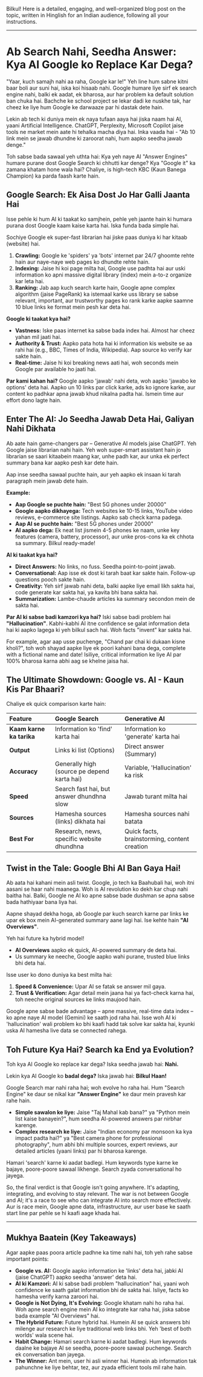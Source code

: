 Bilkul! Here is a detailed, engaging, and well-organized blog post on the topic, written in Hinglish for an Indian audience, following all your instructions.

---

# Ab Search Nahi, Seedha Answer: Kya AI Google ko Replace Kar Dega?

"Yaar, kuch samajh nahi aa raha, Google kar le!" Yeh line hum sabne kitni baar boli aur suni hai, iska koi hisaab nahi. Google humare liye sirf ek search engine nahi, balki ek aadat, ek bharosa, aur har problem ka default solution ban chuka hai. Bachche ke school project se lekar dadi ke nuskhe tak, har cheez ke liye hum Google ke darwaaze par hi dastak dete hain.

Lekin ab tech ki duniya mein ek naya tufaan aaya hai jiska naam hai AI, yaani Artificial Intelligence. ChatGPT, Perplexity, Microsoft Copilot jaise tools ne market mein aate hi tehalka macha diya hai. Inka vaada hai - "Ab 10 link mein se jawab dhundne ki zaroorat nahi, hum aapko seedha jawab denge."

Toh sabse bada sawaal yeh uthta hai: Kya yeh naye AI "Answer Engines" humare purane dost Google Search ki chhutti kar denge? Kya "Google it" ka zamana khatam hone wala hai? Chaliye, is high-tech KBC (Kaun Banega Champion) ka parda faash karte hain.

## Google Search: Ek Aisa Dost Jo Har Galli Jaanta Hai

Isse pehle ki hum AI ki taakat ko samjhein, pehle yeh jaante hain ki humara purana dost Google kaam kaise karta hai. Iska funda bada simple hai.

Sochiye Google ek super-fast librarian hai jiske paas duniya ki har kitaab (website) hai.
1.  **Crawling:** Google ke 'spiders' ya 'bots' internet par 24/7 ghoomte rehte hain aur naye-naye web pages ko dhundte rehte hain.
2.  **Indexing:** Jaise hi koi page milta hai, Google use padhta hai aur uski information ko apni massive digital library (index) mein a-to-z organize kar leta hai.
3.  **Ranking:** Jab aap kuch search karte hain, Google apne complex algorithm (jaise PageRank) ka istemaal karke uss library se sabse relevant, important, aur trustworthy pages ko rank karke aapke saamne 10 blue links ke format mein pesh kar deta hai.

**Google ki taakat kya hai?**
- **Vastness:** Iske paas internet ka sabse bada index hai. Almost har cheez yahan mil jaati hai.
- **Authority & Trust:** Aapko pata hota hai ki information kis website se aa rahi hai (e.g., BBC, Times of India, Wikipedia). Aap source ko verify kar sakte hain.
- **Real-time:** Jaise hi koi breaking news aati hai, woh seconds mein Google par available ho jaati hai.

**Par kami kahan hai?**
Google aapko 'jawab' nahi deta, woh aapko 'jawabo ke options' deta hai. Aapko un 10 links par click karke, ads ko ignore karke, aur content ko padhkar apna jawab khud nikalna padta hai. Ismein time aur effort dono lagte hain.

## Enter The AI: Jo Seedha Jawab Deta Hai, Galiyan Nahi Dikhata

Ab aate hain game-changers par – Generative AI models jaise ChatGPT. Yeh Google jaise librarian nahi hain. Yeh woh super-smart assistant hain jo librarian se saari kitaabein maang kar, unhe padh kar, aur unka ek perfect summary bana kar aapko pesh kar dete hain.

Aap inse seedha sawaal puchte hain, aur yeh aapko ek insaan ki tarah paragraph mein jawab dete hain.

**Example:**
- **Aap Google se puchte hain:** "Best 5G phones under 20000"
- **Google aapko dikhayega:** Tech websites ke 10-15 links, YouTube video reviews, e-commerce site listings. Aapko sab check karna padega.
- **Aap AI se puchte hain:** "Best 5G phones under 20000"
- **AI aapko dega:** Ek neat list jismein 4-5 phones ke naam, unke key features (camera, battery, processor), aur unke pros-cons ka ek chhota sa summary. Bilkul ready-made!

**AI ki taakat kya hai?**
- **Direct Answers:** No links, no fuss. Seedha point-to-point jawab.
- **Conversational:** Aap isse ek dost ki tarah baat kar sakte hain. Follow-up questions pooch sakte hain.
- **Creativity:** Yeh sirf jawab nahi deta, balki aapke liye email likh sakta hai, code generate kar sakta hai, ya kavita bhi bana sakta hai.
- **Summarization:** Lambe-chaude articles ka summary secondon mein de sakta hai.

**Par AI ki sabse badi kamzori kya hai?**
Iski sabse badi problem hai **"Hallucination"**. Kabhi-kabhi AI itne confidence se galat information deta hai ki aapko lagega ki yeh bilkul sach hai. Woh facts "invent" kar sakta hai.

For example, agar aap usse puchenge, "Chand par chai ki dukaan kisne kholi?", toh woh shayad aapke liye ek poori kahani bana dega, complete with a fictional name and date! Isiliye, critical information ke liye AI par 100% bharosa karna abhi aag se khelne jaisa hai.

## The Ultimate Showdown: Google vs. AI - Kaun Kis Par Bhaari?

Chaliye ek quick comparison karte hain:

| Feature | Google Search | Generative AI |
| :--- | :--- | :--- |
| **Kaam karne ka tarika** | Information ko 'find' karta hai | Information ko 'generate' karta hai |
| **Output** | Links ki list (Options) | Direct answer (Summary) |
| **Accuracy** | Generally high (source pe depend karta hai) | Variable, 'Hallucination' ka risk |
| **Speed** | Search fast hai, but answer dhundhna slow | Jawab turant milta hai |
| **Sources** | Hamesha sources (links) dikhata hai | Hamesha sources nahi batata |
| **Best For** | Research, news, specific website dhundhna | Quick facts, brainstorming, content creation |

## Twist in the Tale: Google Bhi AI Ban Gaya Hai!

Ab aata hai kahani mein asli twist. Google, jo tech ka Baahubali hai, woh itni aasani se haar nahi maanega. Woh is AI revolution ko dekh kar chup nahi baitha hai. Balki, Google ne AI ko apne sabse bade dushman se apna sabse bada hathiyaar bana liya hai.

Aapne shayad dekha hoga, ab Google par kuch search karne par links ke upar ek box mein AI-generated summary aane lagi hai. Ise kehte hain **"AI Overviews"**.

Yeh hai future ka hybrid model!

- **AI Overviews** aapko ek quick, AI-powered summary de deta hai.
- Us summary ke neeche, Google aapko wahi purane, trusted blue links bhi deta hai.

Isse user ko dono duniya ka best milta hai:
1.  **Speed & Convenience:** Upar AI se fatak se answer mil gaya.
2.  **Trust & Verification:** Agar detail mein jaana hai ya fact-check karna hai, toh neeche original sources ke links maujood hain.

Google apne sabse bade advantage – apne massive, real-time data index – ko apne naye AI model (Gemini) ke saath jod raha hai. Isse woh AI ki 'hallucination' wali problem ko bhi kaafi hadd tak solve kar sakta hai, kyunki uska AI hamesha live data se connected rahega.

## Toh Future Kya Hai? Search ka End ya Evolution?

Toh kya AI Google ko replace kar dega? Iska seedha jawab hai: **Nahi.**

Lekin kya AI Google ko **badal dega?** Iska jawab hai: **Bilkul Haan!**

Google Search mar nahi raha hai; woh evolve ho raha hai. Hum "Search Engine" ke daur se nikal kar **"Answer Engine"** ke daur mein pravesh kar rahe hain.

- **Simple sawalon ke liye:** Jaise "Taj Mahal kab bana?" ya "Python mein list kaise banayein?", hum seedha AI-powered answers par nirbhar karenge.
- **Complex research ke liye:** Jaise "Indian economy par monsoon ka kya impact padta hai?" ya "Best camera phone for professional photography", hum abhi bhi multiple sources, expert reviews, aur detailed articles (yaani links) par hi bharosa karenge.

Hamari 'search' karne ki aadat badlegi. Hum keywords type karne ke bajaye, poore-poore sawaal likhenge. Search zyada conversational ho jayega.

So, the final verdict is that Google isn't going anywhere. It's adapting, integrating, and evolving to stay relevant. The war is not between Google and AI; it's a race to see who can integrate AI into search more effectively. Aur is race mein, Google apne data, infrastructure, aur user base ke saath start line par pehle se hi kaafi aage khada hai.

---

## Mukhya Baatein (Key Takeaways)

Agar aapke paas poora article padhne ka time nahi hai, toh yeh rahe sabse important points:

-   **Google vs. AI:** Google aapko information ke 'links' deta hai, jabki AI (jaise ChatGPT) aapko seedha 'answer' deta hai.
-   **AI ki Kamzori:** AI ki sabse badi problem "hallucination" hai, yaani woh confidence ke saath galat information bhi de sakta hai. Isliye, facts ko hamesha verify karna zaroori hai.
-   **Google is Not Dying, It's Evolving:** Google khatam nahi ho raha hai. Woh apne search engine mein AI ko integrate kar raha hai, jiska sabse bada example "AI Overviews" hai.
-   **The Hybrid Future:** Future hybrid hai. Humein AI se quick answers bhi milenge aur research ke liye traditional web links bhi. Yeh 'best of both worlds' wala scene hai.
-   **Habit Change:** Hamari search karne ki aadat badlegi. Hum keywords daalne ke bajaye AI se seedha, poore-poore sawaal puchenge. Search ek conversation ban jayega.
-   **The Winner:** Ant mein, user hi asli winner hai. Humein ab information tak pahunchne ke liye behtar, tez, aur zyada efficient tools mil rahe hain.